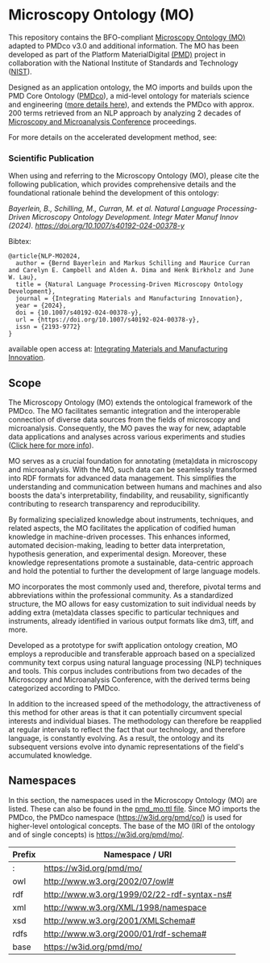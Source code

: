 # Microscopy Ontology (MO)
This repository contains the BFO-compliant [Microscopy Ontology (MO)](https://github.com/materialdigital/microscopy-ontology/blob/main/pmd_mo.ttl) adapted to PMDco v3.0 and additional information. The MO has been developed as part of the Platform MaterialDigital [(PMD)](https://materialdigital.de/) project in collaboration with the National Institute of Standards and Technology ([NIST](https://www.nist.gov/)).

Designed as an application ontology, the MO imports and builds upon the PMD Core Ontology ([PMDco](https://github.com/materialdigital/core-ontology/tree/main)), a mid-level ontology for materials science and engineering ([more details here](https://doi.org/10.1016/j.matdes.2023.112603)), and extends the PMDco with approx. 200 terms retrieved from an NLP approach by analyzing 2 decades of [Microscopy and Microanalysis Conference](https://microscopy.org/past-m-m-meetings) proceedings.

For more details on the accelerated development method, see:

### Scientific Publication

When using and referring to the Microscopy Ontology (MO), please cite the following publication, which provides comprehensive details and the foundational rationale behind the development of this ontology:

*Bayerlein, B., Schilling, M., Curran, M. et al. Natural Language Processing-Driven Microscopy Ontology Development. Integr Mater Manuf Innov (2024). https://doi.org/10.1007/s40192-024-00378-y*

Bibtex:
```
@article{NLP-MO2024,
  author = {Bernd Bayerlein and Markus Schilling and Maurice Curran and Carelyn E. Campbell and Alden A. Dima and Henk Birkholz and June W. Lau},
  title = {Natural Language Processing-Driven Microscopy Ontology Development},
  journal = {Integrating Materials and Manufacturing Innovation},
  year = {2024},
  doi = {10.1007/s40192-024-00378-y},
  url = {https://doi.org/10.1007/s40192-024-00378-y},
  issn = {2193-9772}
}
```
available open access at: [Integrating Materials and Manufacturing Innovation](https://doi.org/10.1007/s40192-024-00378-y).

## Scope 
The Microscopy Ontology (MO) extends the ontological framework of the PMDco. The MO facilitates semantic integration and the interoperable connection of diverse data sources from the fields of microscopy and microanalysis. Consequently, the MO paves the way for new, adaptable data applications and analyses across various experiments and studies ([Click here for more info](10.1038/s41597-024-03169-4)).

MO serves as a crucial foundation for annotating (meta)data in microscopy and microanalysis. With the MO, such data can be seamlessly transformed into RDF formats for advanced data management. This simplifies the understanding and communication between humans and machines and also boosts the data's interpretability, findability, and reusability, significantly contributing to research transparency and reproducibility.

By formalizing specialized knowledge about instruments, techniques, and related aspects, the MO facilitates the application of codified human knowledge in machine-driven processes. This enhances informed, automated decision-making, leading to better data interpretation, hypothesis generation, and experimental design. Moreover, these knowledge representations promote a sustainable, data-centric approach and hold the potential to further the development of large language models.

MO incorporates the most commonly used and, therefore, pivotal terms and abbreviations within the professional community. As a standardized structure, the MO allows for easy customization to suit individual needs by adding extra (meta)data classes specific to particular techniques and instruments, already identified in various output formats like dm3, tiff, and more.

Developed as a prototype for swift application ontology creation, MO employs a reproducible and transferable approach based on a specialized community text corpus using natural language processing (NLP) techniques and tools. This corpus includes contributions from two decades of the Microscopy and Microanalysis Conference, with the derived terms being categorized according to PMDco.

In addition to the increased speed of the methodology, the attractiveness of this method for other areas is that it can potentially circumvent special interests and individual biases. The methodology can therefore be reapplied at regular intervals to reflect the fact that our technology, and therefore language, is constantly evolving. As a result, the ontology and its subsequent versions evolve into dynamic representations of the field's accumulated knowledge.

## Namespaces
In this section, the namespaces used in the Microscopy Ontology (MO) are listed. These can also be found in the [pmd_mo.ttl file](https://github.com/materialdigital/application-ontologies/blob/main/microscopy_ontology_MO/pmd_mo.ttl).
Since MO imports the PMDco, the PMDco namespace (https://w3id.org/pmd/co/) is used for higher-level ontological concepts.
The base of the MO (IRI of the ontology and of single concepts) is https://w3id.org/pmd/mo/. 

| Prefix | Namespace / URI                             |
|:-------|---------------------------------------------|
| :      | https://w3id.org/pmd/mo/                    |
| owl    | http://www.w3.org/2002/07/owl#              |
| rdf    | http://www.w3.org/1999/02/22-rdf-syntax-ns# |
| xml    | http://www.w3.org/XML/1998/namespace        |
| xsd    | http://www.w3.org/2001/XMLSchema#           |
| rdfs   | http://www.w3.org/2000/01/rdf-schema#       |
| base   | https://w3id.org/pmd/mo/                    |
